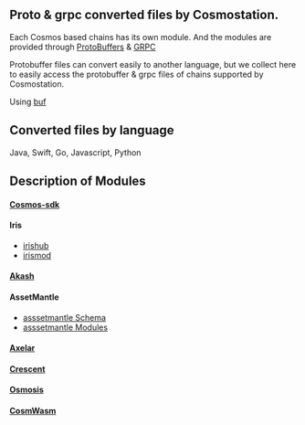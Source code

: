 ## Proto & grpc converted files by Cosmostation.

Each Cosmos based chains has its own module. And the modules are provided through [ProtoBuffers](https://github.com/protocolbuffers) & [GRPC](https://github.com/grpc)

Protobuffer files can convert easily to another language, but we collect here to easily access the protobuffer & grpc files of chains supported by Cosmostation.

Using [buf](https://github.com/bufbuild) 



## Converted files by language
Java, Swift, Go, Javascript, Python 



## Description of Modules
 #### [Cosmos-sdk](https://github.com/cosmos/cosmos-sdk/tree/main/proto)


 #### Iris
  - [irishub](https://github.com/irisnet/irishub/tree/master/proto)
  - [irismod](https://github.com/irisnet/irismod/tree/main/proto)


 #### [Akash](https://github.com/akash-network/akash-api/tree/main/proto)


 #### AssetMantle
  - [asssetmantle Schema](https://github.com/AssetMantle/schema/tree/master/proto)
  - [asssetmantle Modules](https://github.com/AssetMantle/modules/tree/master/proto)


 #### [Axelar](https://github.com/axelarnetwork/axelar-core/tree/main/proto)


 #### [Crescent](https://github.com/crescent-network/crescent/tree/main/proto)

 

 #### [Osmosis](https://github.com/osmosis-labs/osmosis/tree/main/proto)



 #### [CosmWasm](https://github.com/CosmWasm/wasmd/tree/main/proto)